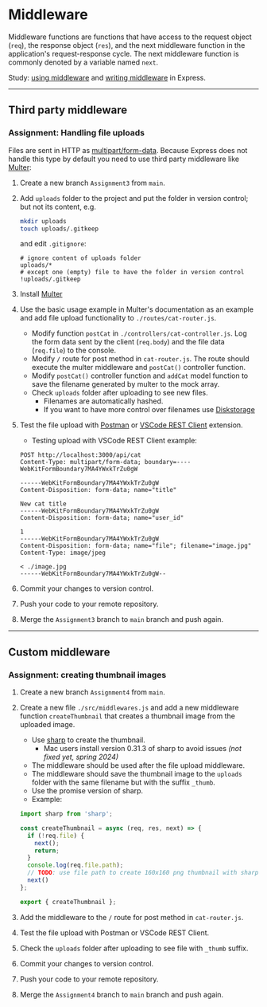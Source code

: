 # Middleware

Middleware functions are functions that have access to the request object (`req`), the response object (`res`), and the next middleware function in the application's request-response cycle. The next middleware function is commonly denoted by a variable named `next`.

Study: [using middleware](https://expressjs.com/en/guide/using-middleware.html) and [writing middleware](https://expressjs.com/en/guide/writing-middleware.html) in Express.

---
## Third party middleware
### Assignment: Handling file uploads

Files are sent in HTTP as [multipart/form-data](https://developer.mozilla.org/en-US/docs/Web/HTTP/Methods/POST). Because Express does not handle this type by default you need to use third party middleware like [Multer](https://github.com/expressjs/multer):

1. Create a new branch `Assignment3` from `main`.
2. Add `uploads` folder to the project and put the folder in version control; but not its content, e.g.

    ```bash
    mkdir uploads
    touch uploads/.gitkeep
    ```

   and edit `.gitignore`:

    ```ignore
    # ignore content of uploads folder
    uploads/*
    # except one (empty) file to have the folder in version control
    !uploads/.gitkeep
    ```

3. Install [Multer](https://github.com/expressjs/multer#readme)
4. Use the basic usage example in Multer's documentation as an example and add file upload functionality to `./routes/cat-router.js`.
    - Modify function `postCat` in `./controllers/cat-controller.js`. Log the form data sent by the client (`req.body`) and the file data (`req.file`) to the console.
    - Modify `/` route for post method in `cat-router.js`. The route should execute the multer middleware and `postCat()` controller function.
    - Modify `postCat()` controller function and `addCat` model function to save the filename generated by multer to the mock array.
    - Check `uploads` folder after uploading to see new files.
        - Filenames are automatically hashed.
        - If you want to have more control over filenames use [Diskstorage](https://github.com/expressjs/multer#diskstorage)
5. Test the file upload with [Postman](https://www.postman.com/downloads/) or [VSCode REST Client](https://marketplace.visualstudio.com/items?itemName=humao.rest-client) extension.
   - Testing upload with VSCode REST Client example:

    ```http
    POST http://localhost:3000/api/cat
    Content-Type: multipart/form-data; boundary=----WebKitFormBoundary7MA4YWxkTrZu0gW
    
    ------WebKitFormBoundary7MA4YWxkTrZu0gW
    Content-Disposition: form-data; name="title"
    
    New cat title
    ------WebKitFormBoundary7MA4YWxkTrZu0gW
    Content-Disposition: form-data; name="user_id"
    
    1
    ------WebKitFormBoundary7MA4YWxkTrZu0gW
    Content-Disposition: form-data; name="file"; filename="image.jpg"
    Content-Type: image/jpeg
    
    < ./image.jpg
    ------WebKitFormBoundary7MA4YWxkTrZu0gW--
    ```
6. Commit your changes to version control.
7. Push your code to your remote repository.
8. Merge the `Assignment3` branch to `main` branch and push again.

---
## Custom middleware
### Assignment: creating thumbnail images

1. Create a new branch `Assignment4` from `main`.
2. Create a new file `./src/middlewares.js` and add a new middleware function `createThumbnail` that creates a thumbnail image from the uploaded image.
    - Use [sharp](https://sharp.pixelplumbing.com/) to create the thumbnail.
       - Mac users install version 0.31.3 of sharp to avoid issues _(not fixed yet, spring 2024)_
    - The middleware should be used after the file upload middleware.
    - The middleware should save the thumbnail image to the `uploads` folder with the same filename but with the suffix `_thumb`.
    - Use the promise version of sharp.
    - Example:

    ```javascript
    import sharp from 'sharp';
   
    const createThumbnail = async (req, res, next) => {
      if (!req.file) {
        next();
        return;
      }
      console.log(req.file.path);
      // TODO: use file path to create 160x160 png thumbnail with sharp
      next()
    };
    
    export { createThumbnail };
    ```
   
3. Add the middleware to the `/` route for post method in `cat-router.js`.
4. Test the file upload with Postman or VSCode REST Client.
5. Check the `uploads` folder after uploading to see file with `_thumb` suffix.
6. Commit your changes to version control.
7. Push your code to your remote repository.
8. Merge the `Assignment4` branch to `main` branch and push again.
